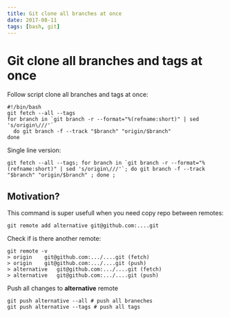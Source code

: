 ```yaml
---
title: Git clone all branches at once
date: 2017-08-11
tags: [bash, git]
---
```



# Git clone all branches and tags at once

Follow script clone all branches and tags at once:

```shell script
#!/bin/bash
git fetch --all --tags
for branch in `git branch -r --format="%(refname:short)" | sed 's/origin\///'`
  do git branch -f --track "$branch" "origin/$branch"
done
```

Single line version:

```shell script
git fetch --all --tags; for branch in `git branch -r --format="%(refname:short)" | sed 's/origin\///'`; do git branch -f --track "$branch" "origin/$branch" ; done ;
```


## Motivation?

This command is super usefull when you need copy repo between remotes:

```shell script
git remote add alternative git@github.com:....git 
```

Check if is there another remote:

```shell script
git remote -v
> origin	git@github.com:.../....git (fetch)
> origin	git@github.com:.../....git (push)
> alternative	git@github.com:.../....git (fetch)
> alternative	git@github.com:.../....git (push)
```

Push all changes to **alternative** remote

```shell script
git push alternative --all # push all braneches
git push alternative --tags # push all tags
```